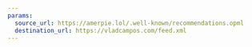```yaml
---
params:
  source_url: https://amerpie.lol/.well-known/recommendations.opml
  destination_url: https://vladcampos.com/feed.xml
---
```


